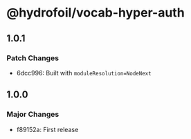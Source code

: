 # @hydrofoil/vocab-hyper-auth

## 1.0.1

### Patch Changes

- 6dcc996: Built with `moduleResolution=NodeNext`

## 1.0.0

### Major Changes

- f89152a: First release
